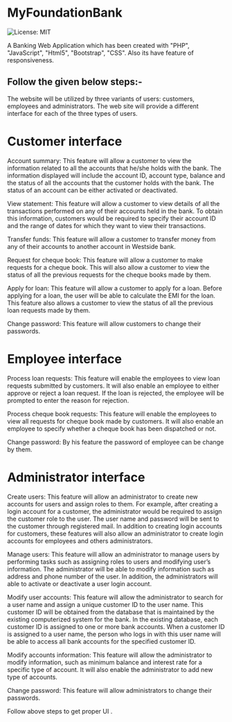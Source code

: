 
# MyFoundationBank

 ![License: MIT](https://img.shields.io/badge/License-MIT-yellow.svg)

A Banking Web Application which has been created with "PHP", "JavaScript", "Html5", "Bootstrap", "CSS".
Also its have feature of responsiveness.


## Follow the given below steps:-

The website will be utilized by three variants of users: customers,
employees and administrators. The web site will provide a different
interface for each of the three types of users.

# Customer interface

Account summary: This feature will allow a customer to view the
information related to all the accounts that he/she holds with the bank.
The information displayed will include the account ID, account type,
balance and the status of all the accounts that the customer holds with the
bank. The status of an account can be either activated or
deactivated.

View statement: This feature will allow a customer to view details
of all the transactions performed on any of their accounts held in the bank.
To obtain this information, customers would be required to specify their
account ID and the range of dates for which they want to view their
transactions.

Transfer funds: This feature will allow a customer to transfer money
from any of their accounts to another account in Westside bank.

Request for cheque book: This feature will allow a customer to make 
requests for a cheque book. This will also allow a customer to view the
status of all the previous requests for the cheque books made by them.

Apply for loan:  This feature will allow a customer to apply for a loan.
Before applying for a loan, the user will be able to calculate the EMI
for the loan. This feature also allows a customer to view the status of
all the previous loan requests made by them.

Change password: This feature will allow customers to change their
passwords.

# Employee interface

Process loan requests: This feature will enable the employees to view
loan requests submitted by customers. It will also enable an employee
to either approve or reject a loan request. If the loan is rejected, 
the employee will be prompted to enter the reason for rejection.

Process cheque book requests: This feature will enable the employees to
view all requests for cheque book made by customers. It will also enable
an employee to specify whether a cheque book has been dispatched or not.

Change password: By his feature the password of employee can be change by them.

# Administrator interface

Create users: This feature will allow an administrator to create new
accounts for users and assign roles to them. For example, after creating
a login account for a customer, the administrator would be required to
assign the customer role to the user. The user name and password will be
sent to the customer through registered mail. In addition to creating
login accounts for customers, these features will also allow an
administrator to create login accounts for employees and others
administrators.

Manage users: This feature will allow an administrator to manage users
by performing tasks such as assigning roles to users and modifying
user’s information. The administrator will be able to modify
information such as address and phone number of the user. In addition,
the administrators will able to activate or deactivate a user login
account.

Modify user accounts: This feature will allow the administrator to search
for a user name and assign a unique customer ID to the user name. This
customer ID will be obtained from the database that is maintained by the
existing computerized system for the bank. In the existing database,
each customer ID is assigned to one or more bank accounts. When a customer
ID is assigned to a user name, the person who logs in with this user name
will be able to access all bank accounts for the specified customer ID.

Modify accounts information: This feature will allow the administrator
to modify information, such as minimum balance and interest rate for a
specific type of account. It will also enable the administrator to add
new type of accounts.

Change password: This feature will allow administrators to change their
passwords.

Follow above steps to get proper UI .
